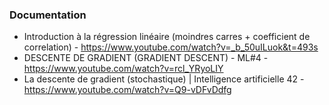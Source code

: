 ### Documentation

- Introduction à la régression linéaire (moindres carres + coefficient de correlation) -
https://www.youtube.com/watch?v=_b_50uILuok&t=493s
- DESCENTE DE GRADIENT (GRADIENT DESCENT) - ML#4 - https://www.youtube.com/watch?v=rcl_YRyoLIY
- La descente de gradient (stochastique) | Intelligence artificielle 42 - https://www.youtube.com/watch?v=Q9-vDFvDdfg
